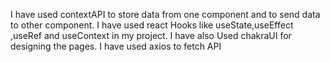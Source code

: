 I have used contextAPI to store data from one component and to send data to other component.
I have used react Hooks like useState,useEffect ,useRef and useContext in my project.
I have also Used chakraUI for designing the pages.
I have used axios to fetch API
